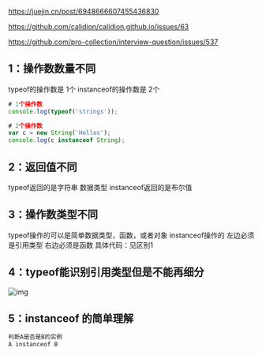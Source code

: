 https://juejin.cn/post/6948666607455436830

https://github.com/calidion/calidion.github.io/issues/63

https://github.com/pro-collection/interview-question/issues/537

## 1：操作数数量不同

typeof的操作数是 1个
 instanceof的操作数是 2个

```javascript
# 1个操作数
console.log(typeof('strings'));

# 2个操作数
var c = new String('Hellos');
console.log(c instanceof String);
```

## 2：返回值不同

typeof返回的是字符串 数据类型
 instanceof返回的是布尔值

## 3：操作数类型不同

typeof操作的可以是简单数据类型，函数，或者对象
 instanceof操作的 左边必须是引用类型 右边必须是函数
 具体代码：见区别1

## 4：typeof能识别引用类型但是不能再细分

![img](D:/%E6%96%87%E4%BB%B6/typora%E5%9B%BE%E7%89%87/61dc90e2e4b74c12b05e7043602353b4tplv-k3u1fbpfcp-jj-mark3024000q75.png)

## 5：instanceof 的简单理解

```css
判断A是否是B的实例
A instanceof B
```
